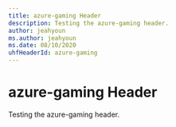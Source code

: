 ```yaml
---
title: azure-gaming Header
description: Testing the azure-gaming header.
author: jeahyoun
ms.author: jeahyoun
ms.date: 08/10/2020
uhfHeaderId: azure-gaming
---
```


# azure-gaming Header

Testing the azure-gaming header.
